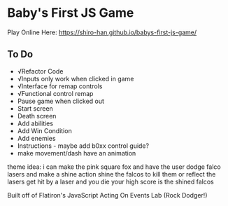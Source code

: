 # Baby's First JS Game
Play Online Here: https://shiro-han.github.io/babys-first-js-game/

## To Do
* √Refactor Code
* √Inputs only work when clicked in game
* √Interface for remap controls
* √Functional control remap
* Pause game when clicked out
* Start screen
* Death screen
* Add abilities
* Add Win Condition
* Add enemies
* Instructions - maybe add b0xx control guide?
* make movement/dash have an animation

theme idea:
i can make the pink square fox
and have the user dodge falco lasers
and make a shine action
shine the falcos to kill them
or reflect the lasers
get hit by a laser and you die
your high score is the shined falcos

Built off of Flatiron's JavaScript Acting On Events Lab (Rock Dodger!)